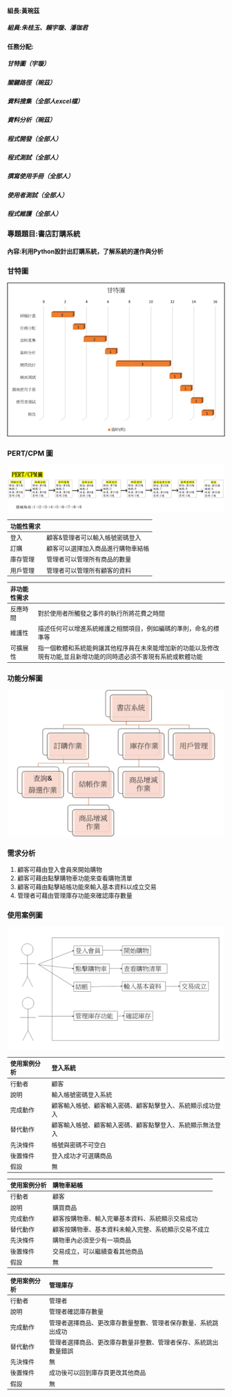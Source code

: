 #### 組長:黃琬茲
##### 組員:朱桂玉、賴宇璇、潘珈君
#### 任務分配: 
##### 甘特圖（宇璇）
##### 關鍵路徑（琬茲）
##### 資料搜集（全部人excel檔）
##### 資料分析（琬茲）
##### 程式開發（全部人）
##### 程式測試（全部人）
##### 撰寫使用手冊（全部人）
##### 使用者測試（全部人）
##### 程式維護（全部人）
### 專題題目:書店訂購系統
#### 內容:利用Python設計出訂購系統，了解系統的運作與分析

### 甘特圖
![甘特圖](甘特圖.jpg "甘特圖")

### PERT/CPM 圖
![pert](pert.jpg "pert")

| 功能性需求     |     |
| :------------   |:-------|
| 登入 | 顧客&管理者可以輸入帳號密碼登入 |
| 訂購 | 顧客可以選擇加入商品進行購物車結帳 |
| 庫存管理 | 管理者可以管理所有商品的數量 |
| 用戶管理 | 管理者可以管理所有顧客的資料 |

|     非功能性需求  |     |
| :------------    |:----|
| 反應時間    | 對於使用者所觸發之事件的執行所將花費之時間 |
| 維護性    | 描述任何可以增進系統維護之相關項目，例如編碼的準則，命名的標準等 |
| 可擴展性        | 指一個軟體和系統能夠讓其他程序員在未來能增加新的功能以及修改現有功能,並且新增功能的同時遗必須不害現有系統或軟體功能 |

### 功能分解圖
![fdd](fdd.jpg "fdd")

### 需求分析
1.	顧客可藉由登入會員來開始購物
2.	顧客可藉由點擊購物車功能來查看購物清單
3.	顧客可藉由點擊結帳功能來輸入基本資料以成立交易
4.	管理者可藉由管理庫存功能來確認庫存數量

### 使用案例圖
![usecase](usecase.jpg "usecase")

|   使用案例分析   |  登入系統   |
| :--------|:-------|
| 行動者  | 顧客  |
| 說明 |  輸入帳號密碼登入系統 |
| 完成動作 | 顧客輸入帳號、顧客輸入密碼、顧客點擊登入、系統顯示成功登入 |
| 替代動作 | 顧客輸入帳號、顧客輸入密碼、顧客點擊登入、系統顯示無法登入 |
| 先決條件  |  帳號與密碼不可空白 |
| 後置條件 | 登入成功才可選購商品 |
| 假設 | 無 |

|   使用案例分析   |  購物車結帳  |
| :--------|:-------|
| 行動者  | 顧客  |
| 說明 |  購買商品 |
| 完成動作 | 顧客按購物車、輸入完畢基本資料、系統顯示交易成功 |
| 替代動作 | 顧客按購物車、基本資料未輸入完整、系統顯示交易不成立 |
| 先決條件  |  購物車內必須至少有一項商品 |
| 後置條件 | 交易成立，可以繼續查看其他商品 |
| 假設 | 無 |

|   使用案例分析   |  管理庫存   |
| :--------|:-------|
| 行動者  | 管理者  |
| 說明 |  管理者確認庫存數量 |
| 完成動作 | 管理者選擇商品、更改庫存數量整數、管理者保存數量、系統跳出成功 |
| 替代動作 | 管理者選擇商品、更改庫存數量非整數、管理者保存、系統跳出數量錯誤 |
| 先決條件  |  無 |
| 後置條件 | 成功後可以回到庫存頁更改其他商品 |
| 假設 | 無 |

